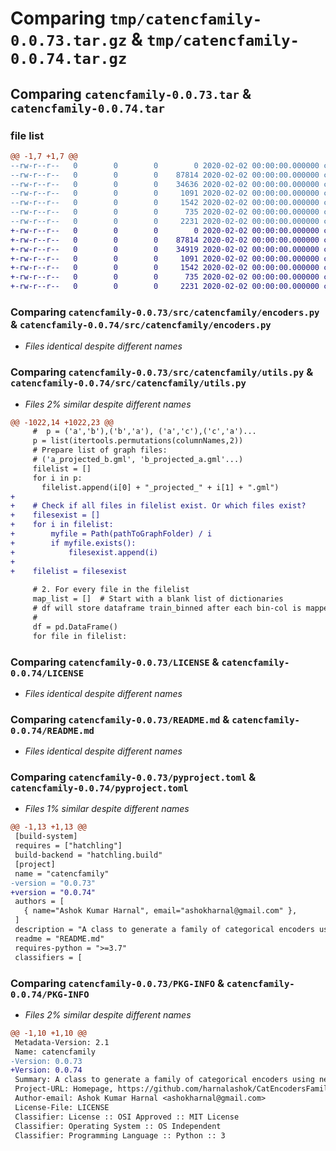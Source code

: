 # Comparing `tmp/catencfamily-0.0.73.tar.gz` & `tmp/catencfamily-0.0.74.tar.gz`

## Comparing `catencfamily-0.0.73.tar` & `catencfamily-0.0.74.tar`

### file list

```diff
@@ -1,7 +1,7 @@
--rw-r--r--   0        0        0        0 2020-02-02 00:00:00.000000 catencfamily-0.0.73/src/catencfamily/__init__.py
--rw-r--r--   0        0        0    87814 2020-02-02 00:00:00.000000 catencfamily-0.0.73/src/catencfamily/encoders.py
--rw-r--r--   0        0        0    34636 2020-02-02 00:00:00.000000 catencfamily-0.0.73/src/catencfamily/utils.py
--rw-r--r--   0        0        0     1091 2020-02-02 00:00:00.000000 catencfamily-0.0.73/LICENSE
--rw-r--r--   0        0        0     1542 2020-02-02 00:00:00.000000 catencfamily-0.0.73/README.md
--rw-r--r--   0        0        0      735 2020-02-02 00:00:00.000000 catencfamily-0.0.73/pyproject.toml
--rw-r--r--   0        0        0     2231 2020-02-02 00:00:00.000000 catencfamily-0.0.73/PKG-INFO
+-rw-r--r--   0        0        0        0 2020-02-02 00:00:00.000000 catencfamily-0.0.74/src/catencfamily/__init__.py
+-rw-r--r--   0        0        0    87814 2020-02-02 00:00:00.000000 catencfamily-0.0.74/src/catencfamily/encoders.py
+-rw-r--r--   0        0        0    34919 2020-02-02 00:00:00.000000 catencfamily-0.0.74/src/catencfamily/utils.py
+-rw-r--r--   0        0        0     1091 2020-02-02 00:00:00.000000 catencfamily-0.0.74/LICENSE
+-rw-r--r--   0        0        0     1542 2020-02-02 00:00:00.000000 catencfamily-0.0.74/README.md
+-rw-r--r--   0        0        0      735 2020-02-02 00:00:00.000000 catencfamily-0.0.74/pyproject.toml
+-rw-r--r--   0        0        0     2231 2020-02-02 00:00:00.000000 catencfamily-0.0.74/PKG-INFO
```

### Comparing `catencfamily-0.0.73/src/catencfamily/encoders.py` & `catencfamily-0.0.74/src/catencfamily/encoders.py`

 * *Files identical despite different names*

### Comparing `catencfamily-0.0.73/src/catencfamily/utils.py` & `catencfamily-0.0.74/src/catencfamily/utils.py`

 * *Files 2% similar despite different names*

```diff
@@ -1022,14 +1022,23 @@
     #  p = ('a','b'),('b','a'), ('a','c'),('c','a')...
     p = list(itertools.permutations(columnNames,2))
     # Prepare list of graph files:
     # ('a_projected_b.gml', 'b_projected_a.gml'...)
     filelist = [] 
     for i in p:
       filelist.append(i[0] + "_projected_" + i[1] + ".gml")
+    
+    # Check if all files in filelist exist. Or which files exist?      
+    filesexist = []
+    for i in filelist:
+        myfile = Path(pathToGraphFolder) / i
+        if myfile.exists():
+            filesexist.append(i) 
+            
+    filelist = filesexist        
 
     # 2. For every file in the filelist
     map_list = []  # Start with a blank list of dictionaries
     # df will store dataframe train_binned after each bin-col is mapped
     #  
     df = pd.DataFrame()
     for file in filelist:
```

### Comparing `catencfamily-0.0.73/LICENSE` & `catencfamily-0.0.74/LICENSE`

 * *Files identical despite different names*

### Comparing `catencfamily-0.0.73/README.md` & `catencfamily-0.0.74/README.md`

 * *Files identical despite different names*

### Comparing `catencfamily-0.0.73/pyproject.toml` & `catencfamily-0.0.74/pyproject.toml`

 * *Files 1% similar despite different names*

```diff
@@ -1,13 +1,13 @@
 [build-system]
 requires = ["hatchling"]
 build-backend = "hatchling.build"
 [project]
 name = "catencfamily"
-version = "0.0.73"
+version = "0.0.74"
 authors = [
   { name="Ashok Kumar Harnal", email="ashokharnal@gmail.com" },
 ]
 description = "A class to generate a family of categorical encoders using network analysis"
 readme = "README.md"
 requires-python = ">=3.7"
 classifiers = [
```

### Comparing `catencfamily-0.0.73/PKG-INFO` & `catencfamily-0.0.74/PKG-INFO`

 * *Files 2% similar despite different names*

```diff
@@ -1,10 +1,10 @@
 Metadata-Version: 2.1
 Name: catencfamily
-Version: 0.0.73
+Version: 0.0.74
 Summary: A class to generate a family of categorical encoders using network analysis
 Project-URL: Homepage, https://github.com/harnalashok/CatEncodersFamily
 Author-email: Ashok Kumar Harnal <ashokharnal@gmail.com>
 License-File: LICENSE
 Classifier: License :: OSI Approved :: MIT License
 Classifier: Operating System :: OS Independent
 Classifier: Programming Language :: Python :: 3
```

